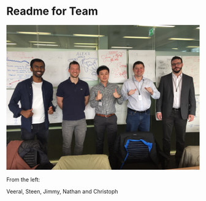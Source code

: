 # Readme for Team

![Team Green](IMG_8248.jpg)

From the left:

Veeral, Steen, Jimmy, Nathan and Christoph


